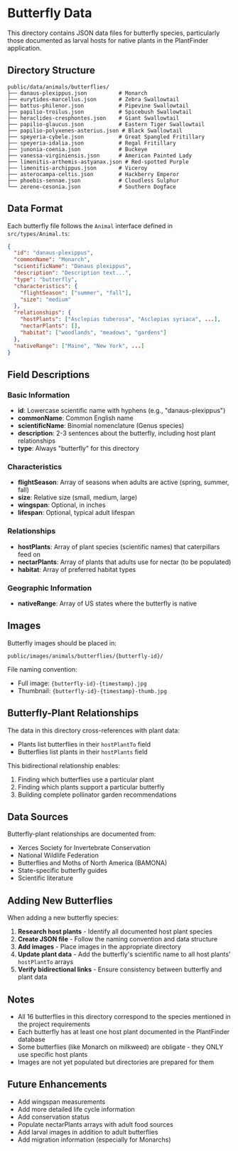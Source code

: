 # Butterfly Data

This directory contains JSON data files for butterfly species, particularly those documented as larval hosts for native plants in the PlantFinder application.

## Directory Structure

```
public/data/animals/butterflies/
├── danaus-plexippus.json          # Monarch
├── eurytides-marcellus.json       # Zebra Swallowtail
├── battus-philenor.json           # Pipevine Swallowtail
├── papilio-troilus.json           # Spicebush Swallowtail
├── heraclides-cresphontes.json    # Giant Swallowtail
├── papilio-glaucus.json           # Eastern Tiger Swallowtail
├── papilio-polyxenes-asterius.json # Black Swallowtail
├── speyeria-cybele.json           # Great Spangled Fritillary
├── speyeria-idalia.json           # Regal Fritillary
├── junonia-coenia.json            # Buckeye
├── vanessa-virginiensis.json      # American Painted Lady
├── limenitis-arthemis-astyanax.json # Red-spotted Purple
├── limenitis-archippus.json       # Viceroy
├── asterocampa-celtis.json        # Hackberry Emperor
├── phoebis-sennae.json            # Cloudless Sulphur
└── zerene-cesonia.json            # Southern Dogface
```

## Data Format

Each butterfly file follows the `Animal` interface defined in `src/types/Animal.ts`:

```json
{
  "id": "danaus-plexippus",
  "commonName": "Monarch",
  "scientificName": "Danaus plexippus",
  "description": "Description text...",
  "type": "butterfly",
  "characteristics": {
    "flightSeason": ["summer", "fall"],
    "size": "medium"
  },
  "relationships": {
    "hostPlants": ["Asclepias tuberosa", "Asclepias syriaca", ...],
    "nectarPlants": [],
    "habitat": ["woodlands", "meadows", "gardens"]
  },
  "nativeRange": ["Maine", "New York", ...]
}
```

## Field Descriptions

### Basic Information
- **id**: Lowercase scientific name with hyphens (e.g., "danaus-plexippus")
- **commonName**: Common English name
- **scientificName**: Binomial nomenclature (Genus species)
- **description**: 2-3 sentences about the butterfly, including host plant relationships
- **type**: Always "butterfly" for this directory

### Characteristics
- **flightSeason**: Array of seasons when adults are active (spring, summer, fall)
- **size**: Relative size (small, medium, large)
- **wingspan**: Optional, in inches
- **lifespan**: Optional, typical adult lifespan

### Relationships
- **hostPlants**: Array of plant species (scientific names) that caterpillars feed on
- **nectarPlants**: Array of plants that adults use for nectar (to be populated)
- **habitat**: Array of preferred habitat types

### Geographic Information
- **nativeRange**: Array of US states where the butterfly is native

## Images

Butterfly images should be placed in:
```
public/images/animals/butterflies/{butterfly-id}/
```

File naming convention:
- Full image: `{butterfly-id}-{timestamp}.jpg`
- Thumbnail: `{butterfly-id}-{timestamp}-thumb.jpg`

## Butterfly-Plant Relationships

The data in this directory cross-references with plant data:
- Plants list butterflies in their `hostPlantTo` field
- Butterflies list plants in their `hostPlants` field

This bidirectional relationship enables:
1. Finding which butterflies use a particular plant
2. Finding which plants support a particular butterfly
3. Building complete pollinator garden recommendations

## Data Sources

Butterfly-plant relationships are documented from:
- Xerces Society for Invertebrate Conservation
- National Wildlife Federation
- Butterflies and Moths of North America (BAMONA)
- State-specific butterfly guides
- Scientific literature

## Adding New Butterflies

When adding a new butterfly species:

1. **Research host plants** - Identify all documented host plant species
2. **Create JSON file** - Follow the naming convention and data structure
3. **Add images** - Place images in the appropriate directory
4. **Update plant data** - Add the butterfly's scientific name to all host plants' `hostPlantTo` arrays
5. **Verify bidirectional links** - Ensure consistency between butterfly and plant data

## Notes

- All 16 butterflies in this directory correspond to the species mentioned in the project requirements
- Each butterfly has at least one host plant documented in the PlantFinder database
- Some butterflies (like Monarch on milkweed) are obligate - they ONLY use specific host plants
- Images are not yet populated but directories are prepared for them

## Future Enhancements

- Add wingspan measurements
- Add more detailed life cycle information
- Add conservation status
- Populate nectarPlants arrays with adult food sources
- Add larval images in addition to adult butterflies
- Add migration information (especially for Monarchs)
